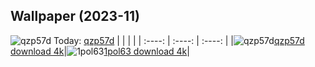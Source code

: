 ## Wallpaper (2023-11)
![qzp57d](https://w.wallhaven.cc/full/qz/wallhaven-qzp57d.png) Today: [qzp57d](https://th.wallhaven.cc/small/qz/qzp57d.jpg)
|      |      |      |
| :----: | :----: | :----: |
|![qzp57d](https://th.wallhaven.cc/small/qz/qzp57d.jpg)[qzp57d download 4k](https://wallhaven.cc/w/qzp57d)|![1pol63](https://th.wallhaven.cc/small/1p/1pol63.jpg)[1pol63 download 4k](https://wallhaven.cc/w/1pol63)|